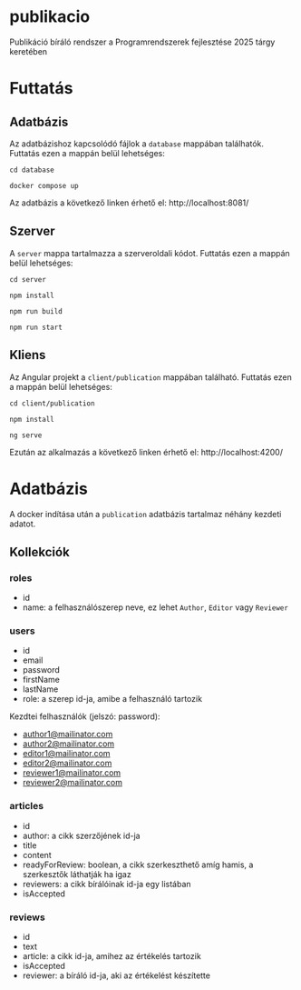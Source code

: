 # publikacio

Publikáció bíráló rendszer a Programrendszerek fejlesztése 2025 tárgy keretében

# Futtatás

## Adatbázis

Az adatbázishoz kapcsolódó fájlok a `database` mappában találhatók. Futtatás ezen a mappán belül lehetséges:

`cd database`

`docker compose up`

Az adatbázis a következő linken érhető el: http://localhost:8081/

## Szerver

A `server` mappa tartalmazza a szerveroldali kódot. Futtatás ezen a mappán belül lehetséges:

`cd server`

`npm install`

`npm run build`

`npm run start`

## Kliens

Az Angular projekt a `client/publication` mappában található. Futtatás ezen a mappán belül lehetséges:

`cd client/publication`

`npm install`

`ng serve`

Ezután az alkalmazás a következő linken érhető el: http://localhost:4200/

# Adatbázis

A docker indítása után a `publication` adatbázis tartalmaz néhány kezdeti adatot.

## Kollekciók

### roles

- id
- name: a felhasználószerep neve, ez lehet `Author`, `Editor` vagy `Reviewer`

### users

- id
- email
- password
- firstName
- lastName
- role: a szerep id-ja, amibe a felhasználó tartozik

Kezdtei felhasználók (jelszó: password):

- author1@mailinator.com
- author2@mailinator.com
- editor1@mailinator.com
- editor2@mailinator.com
- reviewer1@mailinator.com
- reviewer2@mailinator.com

### articles

- id
- author: a cikk szerzőjének id-ja
- title
- content
- readyForReview: boolean, a cikk szerkeszthető amíg hamis, a szerkesztők láthatják ha igaz
- reviewers: a cikk bírálóinak id-ja egy listában
- isAccepted

### reviews

- id
- text
- article: a cikk id-ja, amihez az értékelés tartozik
- isAccepted
- reviewer: a bíráló id-ja, aki az értékelést készítette
